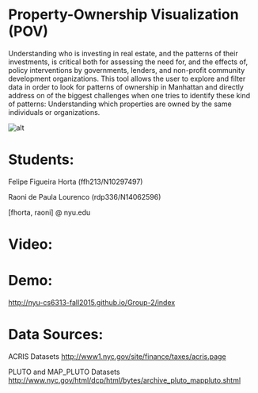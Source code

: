 # Property-Ownership Visualization (POV)

Understanding who is investing in real estate, and the patterns of their investments, is critical both for assessing the need for, and the effects of, policy interventions by governments, lenders, and non-profit community development organizations. 
This tool allows the user to explore and filter data in order to look for patterns of ownership in Manhattan and directly address on of the biggest challenges when one tries to identify these kind of patterns: Understanding which properties are owned by the same individuals or organizations.

![alt](https://github.com/nyu-cs6313-fall2015/Group-2/tree/master/screenshots/Screenshot1.png)


# Students:

Felipe Figueira Horta (ffh213/N10297497) 

Raoni de Paula Lourenco (rdp336/N14062596)

[fhorta, raoni] @ nyu.edu

# Video:

# Demo:

http://nyu-cs6313-fall2015.github.io/Group-2/index

# Data Sources:

ACRIS Datasets http://www1.nyc.gov/site/finance/taxes/acris.page

PLUTO and MAP_PLUTO Datasets http://www.nyc.gov/html/dcp/html/bytes/archive_pluto_mappluto.shtml

